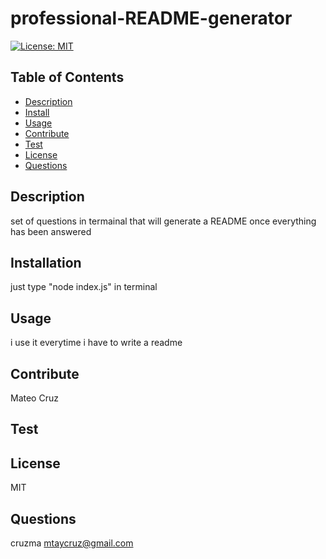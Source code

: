 # professional-README-generator
  
  [![License: MIT](https://img.shields.io/badge/License-GPL%20v2-blue.svg)](https://img.shields.io/badge/MIT%20v2-blue.svg)

  ## Table of Contents
  - [Description](#description)
  - [Install](#install)
  - [Usage](#usage)
  - [Contribute](#contribute)
  - [Test](#test)
  - [License](#license)
  - [Questions](#questions)

  ## Description
  set of questions in termainal that will generate a README once everything has been answered

  ## Installation
  just type "node index.js" in terminal

  ## Usage
  i use it everytime i have to write a readme

  ## Contribute
  Mateo Cruz

  ## Test
  

  ## License
  MIT

  ## Questions
  cruzma
  mtaycruz@gmail.com

  
